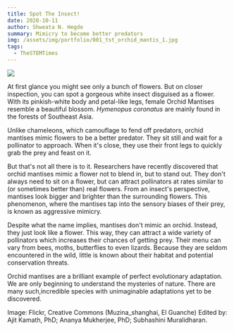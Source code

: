 ```yaml
---
title: Spot The Insect!
date: 2020-10-11
author: Shweata N. Hegde
summary: Mimicry to become better predators
img: /assets/img/portfolio/001_tst_orchid_mantis_1.jpg
tags:
  - TheSTEMTimes
---
```

<img src = '/assets/img/portfolio/001_tst_orchid_mantis_1.jpg'>

At first glance you might see only a bunch of flowers. But on closer inspection, you can spot a gorgeous white insect disguised as a flower. With its pinkish-white body and petal-like legs, female Orchid Mantises resemble a beautiful blossom. _Hymenopus coronatus_ are mainly found in the forests of Southeast Asia. 

Unlike chameleons, which camouflage to fend off predators, orchid mantises mimic flowers to be a better predator. They sit still and wait for a pollinator to approach. When it's close, they use their front legs to quickly grab the prey and feast on it.

But that's not all there is to it. Researchers have recently discovered that orchid mantises mimic a flower not to blend in, but to stand out. They don't always need to sit on a flower, but can attract pollinators at rates similar to (or sometimes better than) real flowers. From an insect's perspective, mantises look bigger and brighter than the surrounding flowers. This phenomenon, where the mantises tap into the sensory biases of their prey, is known as aggressive mimicry.

Despite what the name implies, mantises don't mimic an orchid. Instead, they just look like a flower. This way, they can attract a wide variety of pollinators which increases their chances of getting prey. Their menu can vary from bees, moths, butterflies to even lizards. Because they are seldom encountered in the wild, little is known about their habitat and potential conservation threats.

Orchid mantises are a brilliant example of perfect evolutionary adaptation. We are only beginning to understand the mysteries of nature. There are many such,incredible species with unimaginable adaptations yet to be discovered. 

Image: Flickr, Creative Commons (Muzina_shanghai, El Guanche)
Edited by: Ajit Kamath, PhD; Ananya Mukherjee, PhD; Subhashini Muralidharan.